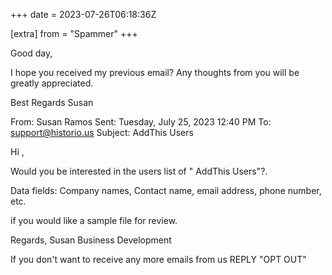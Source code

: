 +++
date = 2023-07-26T06:18:36Z

[extra]
from = "Spammer"
+++

Good day,

I hope you received my previous email? Any thoughts from you will be greatly appreciated.

Best Regards
Susan

From: Susan Ramos
Sent: Tuesday, July 25, 2023 12:40 PM
To: support@historio.us
Subject: AddThis Users

Hi ,

Would you be interested in the users list of " AddThis Users"?.

Data fields: Company names, Contact name, email address, phone number, etc.

if you would like a sample file for review.

Regards,
Susan
Business Development

 If you don't want to receive any more emails from us REPLY "OPT OUT"
